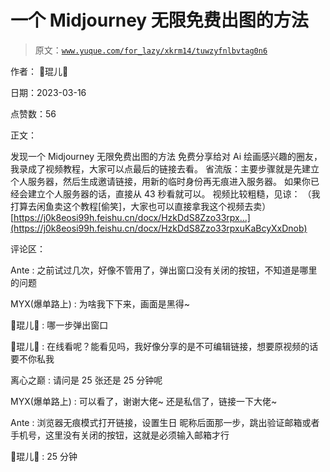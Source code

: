 # 一个 Midjourney 无限免费出图的方法

> 原文：[`www.yuque.com/for_lazy/xkrm14/tuwzyfnlbvtag0n6`](https://www.yuque.com/for_lazy/xkrm14/tuwzyfnlbvtag0n6)

作者： 💃琨儿🌺

日期：2023-03-16

点赞数：56

正文：

发现一个 Midjourney 无限免费出图的方法 免费分享给对 Ai 绘画感兴趣的圈友，我录成了视频教程，大家可以点最后的链接去看。 省流版：主要步骤就是先建立个人服务器，然后生成邀请链接，用新的临时身份再无痕进入服务器。 如果你已经会建立个人服务器的话，直接从 43 秒看就可以。 视频比较粗糙，见谅： （我打算去闲鱼卖这个教程[偷笑]，大家也可以直接拿我这个视频去卖）[https://j0k8eosi99h.feishu.cn/docx/HzkDdS8Zzo33rpx...](https://j0k8eosi99h.feishu.cn/docx/HzkDdS8Zzo33rpxuKaBcyXxDnob)

评论区：

Ante : 之前试过几次，好像不管用了，弹出窗口没有关闭的按钮，不知道是哪里的问题

MYX(爆单路上) : 为啥我下下来，画面是黑得~

💃琨儿🌺 : 哪一步弹出窗口

💃琨儿🌺 : 在线看呢？能看见吗，我好像分享的是不可编辑链接，想要原视频的话要不你私我

离心之巅 : 请问是 25 张还是 25 分钟呢

MYX(爆单路上) : 可以看了，谢谢大佬~ 还是私信了，链接一下大佬~

Ante : 浏览器无痕模式打开链接，设置生日 昵称后面那一步，跳出验证邮箱或者手机号，这里没有关闭的按钮，这就是必须输入邮箱才行

💃琨儿🌺 : 25 分钟

